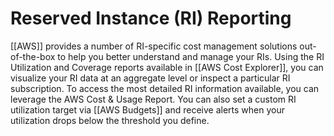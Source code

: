 # Reserved Instance (RI) Reporting
[[AWS]] provides a number of RI-specific cost management solutions out-of-the-box to help you better understand and manage your RIs. 
Using the RI Utilization and Coverage reports available in [[AWS Cost Explorer]], you can visualize your RI data at an aggregate level or inspect a particular RI subscription. To access the most detailed RI information available, you can leverage the AWS Cost & Usage Report. You can also set a custom RI utilization target via [[AWS Budgets]] and receive alerts when your utilization drops below the threshold you define.